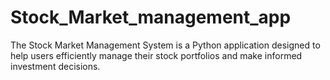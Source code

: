 # Stock_Market_management_app
The Stock Market Management System is a Python application designed to help users efficiently manage their stock portfolios and make informed investment decisions.
